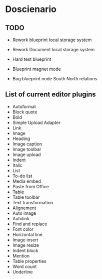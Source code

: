# Doscienario
## TODO
* Rework blueprint local storage system
* Rework Document local storage system
* Hard test blueprint
* Blueprint magnet mode

* Bug blueprint node South North relations
## List of current editor plugins
* Autoformat
* Block quote
* Bold
* Simple Upload Adapter
* Link
* Image
* Heading
* Image caption
* Image toolbar
* Image upload
* Indent
* Italic
* List
* To-do list
* Media embed
* Paste from Office
* Table
* Table toolbar
* Text transformation
* Alignement
* Auto image 
* Autolink
* Find and replace
* Font color
* Horizontal line
* Image insert
* Image resize
* Indent block
* Mention
* Table properties
* Word count
* Underline
